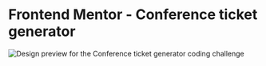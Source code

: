  # Frontend Mentor - Conference ticket generator

![Design preview for the Conference ticket generator coding challenge](./desktop-design-form.png)


